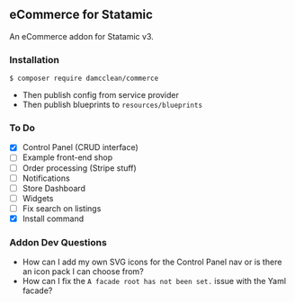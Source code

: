 ## eCommerce for Statamic

An eCommerce addon for Statamic v3.

### Installation

```
$ composer require damcclean/commerce
```

* Then publish config from service provider
* Then publish blueprints to `resources/blueprints`

### To Do

* [x] Control Panel (CRUD interface)
* [ ] Example front-end shop
* [ ] Order processing (Stripe stuff)
* [ ] Notifications
* [ ] Store Dashboard
* [ ] Widgets
* [ ] Fix search on listings
* [x] Install command

### Addon Dev Questions

* How can I add my own SVG icons for the Control Panel nav or is there an icon pack I can choose from?
* How can I fix the `A facade root has not been set.` issue with the Yaml facade?
